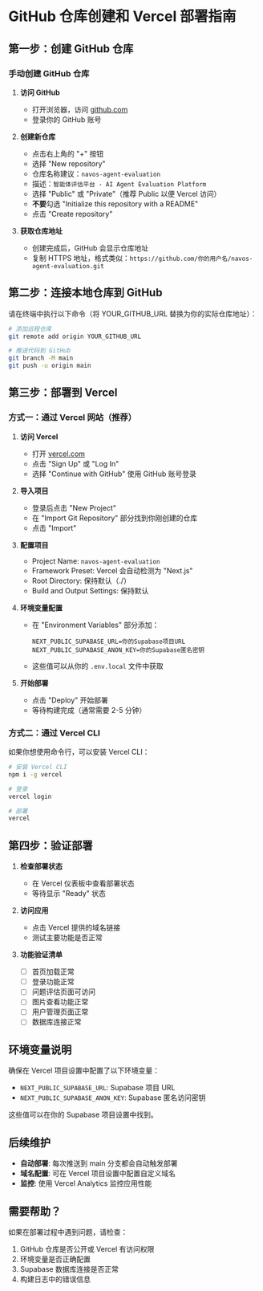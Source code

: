 # GitHub 仓库创建和 Vercel 部署指南

## 第一步：创建 GitHub 仓库

### 手动创建 GitHub 仓库

1. **访问 GitHub**
   - 打开浏览器，访问 [github.com](https://github.com)
   - 登录你的 GitHub 账号

2. **创建新仓库**
   - 点击右上角的 "+" 按钮
   - 选择 "New repository"
   - 仓库名称建议：`navos-agent-evaluation`
   - 描述：`智能体评估平台 - AI Agent Evaluation Platform`
   - 选择 "Public" 或 "Private"（推荐 Public 以便 Vercel 访问）
   - **不要**勾选 "Initialize this repository with a README"
   - 点击 "Create repository"

3. **获取仓库地址**
   - 创建完成后，GitHub 会显示仓库地址
   - 复制 HTTPS 地址，格式类似：`https://github.com/你的用户名/navos-agent-evaluation.git`

## 第二步：连接本地仓库到 GitHub

请在终端中执行以下命令（将 YOUR_GITHUB_URL 替换为你的实际仓库地址）：

```bash
# 添加远程仓库
git remote add origin YOUR_GITHUB_URL

# 推送代码到 GitHub
git branch -M main
git push -u origin main
```

## 第三步：部署到 Vercel

### 方式一：通过 Vercel 网站（推荐）

1. **访问 Vercel**
   - 打开 [vercel.com](https://vercel.com)
   - 点击 "Sign Up" 或 "Log In"
   - 选择 "Continue with GitHub" 使用 GitHub 账号登录

2. **导入项目**
   - 登录后点击 "New Project"
   - 在 "Import Git Repository" 部分找到你刚创建的仓库
   - 点击 "Import"

3. **配置项目**
   - Project Name: `navos-agent-evaluation`
   - Framework Preset: Vercel 会自动检测为 "Next.js"
   - Root Directory: 保持默认（./）
   - Build and Output Settings: 保持默认

4. **环境变量配置**
   - 在 "Environment Variables" 部分添加：
     ```
     NEXT_PUBLIC_SUPABASE_URL=你的Supabase项目URL
     NEXT_PUBLIC_SUPABASE_ANON_KEY=你的Supabase匿名密钥
     ```
   - 这些值可以从你的 `.env.local` 文件中获取

5. **开始部署**
   - 点击 "Deploy" 开始部署
   - 等待构建完成（通常需要 2-5 分钟）

### 方式二：通过 Vercel CLI

如果你想使用命令行，可以安装 Vercel CLI：

```bash
# 安装 Vercel CLI
npm i -g vercel

# 登录
vercel login

# 部署
vercel
```

## 第四步：验证部署

1. **检查部署状态**
   - 在 Vercel 仪表板中查看部署状态
   - 等待显示 "Ready" 状态

2. **访问应用**
   - 点击 Vercel 提供的域名链接
   - 测试主要功能是否正常

3. **功能验证清单**
   - [ ] 首页加载正常
   - [ ] 登录功能正常
   - [ ] 问题评估页面可访问
   - [ ] 图片查看功能正常
   - [ ] 用户管理页面正常
   - [ ] 数据库连接正常

## 环境变量说明

确保在 Vercel 项目设置中配置了以下环境变量：

- `NEXT_PUBLIC_SUPABASE_URL`: Supabase 项目 URL
- `NEXT_PUBLIC_SUPABASE_ANON_KEY`: Supabase 匿名访问密钥

这些值可以在你的 Supabase 项目设置中找到。

## 后续维护

- **自动部署**: 每次推送到 main 分支都会自动触发部署
- **域名配置**: 可在 Vercel 项目设置中配置自定义域名
- **监控**: 使用 Vercel Analytics 监控应用性能

## 需要帮助？

如果在部署过程中遇到问题，请检查：
1. GitHub 仓库是否公开或 Vercel 有访问权限
2. 环境变量是否正确配置
3. Supabase 数据库连接是否正常
4. 构建日志中的错误信息